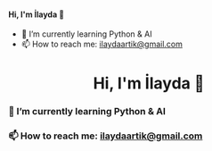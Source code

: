  #### Hi, I'm İlayda 👋 

- 🌱 I’m currently learning Python & AI
- 📫 How to reach me: ilaydaartik@gmail.com

<h1 align="center">Hi, I'm İlayda 👋</h1>

### 🌱 I’m currently learning Python & AI
### 📫 How to reach me: ilaydaartik@gmail.com

